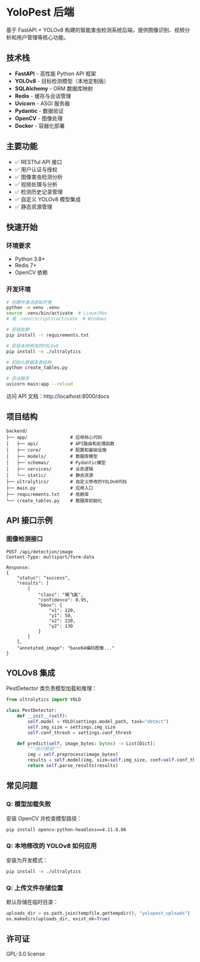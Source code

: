 # YoloPest 后端

基于 FastAPI + YOLOv8 构建的智能害虫检测系统后端，提供图像识别、视频分析和用户管理等核心功能。

## 技术栈

-   **FastAPI** - 高性能 Python API 框架
-   **YOLOv8** - 目标检测模型（本地定制版）
-   **SQLAlchemy** - ORM 数据库映射
-   **Redis** - 缓存与会话管理
-   **Uvicorn** - ASGI 服务器
-   **Pydantic** - 数据验证
-   **OpenCV** - 图像处理
-   **Docker** - 容器化部署

## 主要功能

-   ✅ RESTful API 接口
-   ✅ 用户认证与授权
-   ✅ 图像害虫检测分析
-   ✅ 视频处理与分析
-   ✅ 检测历史记录管理
-   ✅ 自定义 YOLOv8 模型集成
-   ✅ 静态资源管理

## 快速开始

### 环境要求

-   Python 3.8+
-   Redis 7+
-   OpenCV 依赖

### 开发环境

```bash
# 创建并激活虚拟环境
python -m venv .venv
source .venv/bin/activate  # Linux/Mac
# 或 .venv\Scripts\activate  # Windows

# 安装依赖
pip install -r requirements.txt

# 安装本地修改的YOLOv8
pip install -e ./ultralytics

# 初始化数据库表结构
python create_tables.py

# 启动服务
uvicorn main:app --reload
```

访问 API 文档：http://localhost:8000/docs

## 项目结构

```
backend/
├── app/                # 应用核心代码
│   ├── api/            # API路由和处理函数
│   ├── core/           # 配置和基础设施
│   ├── models/         # 数据库模型
│   ├── schemas/        # Pydantic模型
│   ├── services/       # 业务逻辑
│   └── static/         # 静态资源
├── ultralytics/        # 自定义修改的YOLOv8代码
├── main.py             # 应用入口
├── requirements.txt    # 依赖库
└── create_tables.py    # 数据库初始化
```

## API 接口示例

### 图像检测接口

```http
POST /api/detection/image
Content-Type: multipart/form-data

Response:
{
    "status": "success",
    "results": [
        {
            "class": "褐飞虱",
            "confidence": 0.95,
            "bbox": {
                "x1": 120,
                "y1": 50,
                "x2": 220,
                "y2": 130
            }
        }
    ],
    "annotated_image": "base64编码图像..."
}
```

## YOLOv8 集成

PestDetector 类负责模型加载和推理：

```python
from ultralytics import YOLO

class PestDetector:
    def __init__(self):
        self.model = YOLO(settings.model_path, task="detect")
        self.img_size = settings.img_size
        self.conf_thresh = settings.conf_thresh

    def predict(self, image_bytes: bytes) -> List[Dict]:
        """执行预测"""
        img = self.preprocess(image_bytes)
        results = self.model(img, size=self.img_size, conf=self.conf_thresh)
        return self.parse_results(results)
```

## 常见问题

### Q: 模型加载失败

安装 OpenCV 并检查模型路径：

```bash
pip install opencv-python-headless==4.11.0.86
```

### Q: 本地修改的 YOLOv8 如何应用

安装为开发模式：

```bash
pip install -e ./ultralytics
```

### Q: 上传文件存储位置

默认存储在临时目录：

```python
uploads_dir = os.path.join(tempfile.gettempdir(), "yolopest_uploads")
os.makedirs(uploads_dir, exist_ok=True)
```

## 许可证

GPL-3.0 license
